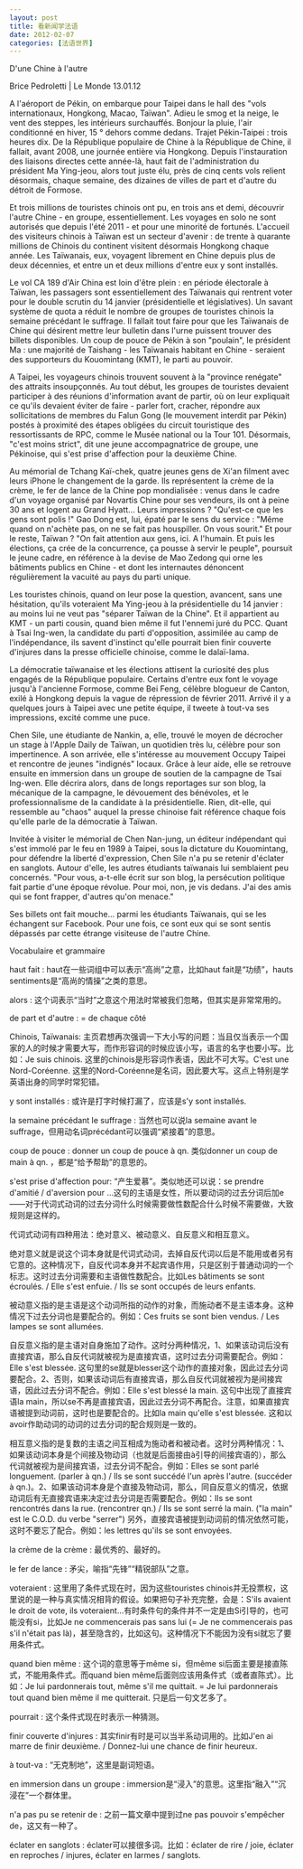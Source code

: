 ```yaml
---
layout: post
title: 看新闻学法语
date: 2012-02-07
categories: [法语世界]  
---
```


D'une Chine à l'autre

Brice Pedroletti | Le Monde 13.01.12

A l'aéroport de Pékin, on embarque pour Taipei dans le hall des "vols internationaux, Hongkong, Macao, Taïwan". Adieu le smog et la neige, le vent des steppes, les intérieurs surchauffés. Bonjour la pluie, l'air conditionné en hiver, 15 ° dehors comme dedans. Trajet Pékin-Taipei : trois heures dix. De la République populaire de Chine à la République de Chine, il fallait, avant 2008, une journée entière via Hongkong. Depuis l'instauration des liaisons directes cette année-là, haut fait de l'administration du président Ma Ying-jeou, alors tout juste élu, près de cinq cents vols relient désormais, chaque semaine, des dizaines de villes de part et d'autre du détroit de Formose.

Et trois millions de touristes chinois ont pu, en trois ans et demi, découvrir l'autre Chine - en groupe, essentiellement. Les voyages en solo ne sont autorisés que depuis l'été 2011 - et pour une minorité de fortunés. L'accueil des visiteurs chinois à Taïwan est un secteur d'avenir : de trente à quarante millions de Chinois du continent visitent désormais Hongkong chaque année. Les Taïwanais, eux, voyagent librement en Chine depuis plus de deux décennies, et entre un et deux millions d'entre eux y sont installés.

Le vol CA 189 d'Air China est loin d'être plein : en période électorale à Taïwan, les passagers sont essentiellement des Taïwanais qui rentrent voter pour le double scrutin du 14 janvier (présidentielle et législatives). Un savant système de quota a réduit le nombre de groupes de touristes chinois la semaine précédant le suffrage. Il fallait tout faire pour que les Taïwanais de Chine qui désirent mettre leur bulletin dans l'urne puissent trouver des billets disponibles. Un coup de pouce de Pékin à son "poulain", le président Ma : une majorité de Taishang - les Taïwanais habitant en Chine - seraient des supporteurs du Kouomintang (KMT), le parti au pouvoir.

A Taipei, les voyageurs chinois trouvent souvent à la "province renégate" des attraits insoupçonnés. Au tout début, les groupes de touristes devaient participer à des réunions d'information avant de partir, où on leur expliquait ce qu'ils devaient éviter de faire - parler fort, cracher, répondre aux sollicitations de membres du Falun Gong (le mouvement interdit par Pékin) postés à proximité des étapes obligées du circuit touristique des ressortissants de RPC, comme le Musée national ou la Tour 101. Désormais, "c'est moins strict", dit une jeune accompagnatrice de groupe, une Pékinoise, qui s'est prise d'affection pour la deuxième Chine.

Au mémorial de Tchang Kaï-chek, quatre jeunes gens de Xi'an filment avec leurs iPhone le changement de la garde. Ils représentent la crème de la crème, le fer de lance de la Chine pop mondialisée : venus dans le cadre d'un voyage organisé par Novartis Chine pour ses vendeurs, ils ont à peine 30 ans et logent au Grand Hyatt... Leurs impressions ? "Qu'est-ce que les gens sont polis !" Gao Dong est, lui, épaté par le sens du service : "Même quand on n'achète pas, on ne se fait pas houspiller. On vous sourit." Et pour le reste, Taïwan ? "On fait attention aux gens, ici. A l'humain. Et puis les élections, ça crée de la concurrence, ça pousse à servir le peuple", poursuit le jeune cadre, en référence à la devise de Mao Zedong qui orne les bâtiments publics en Chine - et dont les internautes dénoncent régulièrement la vacuité au pays du parti unique.

Les touristes chinois, quand on leur pose la question, avancent, sans une hésitation, qu'ils voteraient Ma Ying-jeou à la présidentielle du 14 janvier : au moins lui ne veut pas "séparer Taïwan de la Chine". Et il appartient au KMT - un parti cousin, quand bien même il fut l'ennemi juré du PCC. Quant à Tsai Ing-wen, la candidate du parti d'opposition, assimilée au camp de l'indépendance, ils savent d'instinct qu'elle pourrait bien finir couverte d'injures dans la presse officielle chinoise, comme le dalaï-lama.

La démocratie taïwanaise et les élections attisent la curiosité des plus engagés de la République populaire. Certains d'entre eux font le voyage jusqu'à l'ancienne Formose, comme Bei Feng, célèbre blogueur de Canton, exilé à Hongkong depuis la vague de répression de février 2011. Arrivé il y a quelques jours à Taipei avec une petite équipe, il tweete à tout-va ses impressions, excité comme une puce.

Chen Sile, une étudiante de Nankin, a, elle, trouvé le moyen de décrocher un stage à l'Apple Daily de Taïwan, un quotidien très lu, célèbre pour son impertinence. A son arrivée, elle s'intéresse au mouvement Occupy Taipei et rencontre de jeunes "indignés" locaux. Grâce à leur aide, elle se retrouve ensuite en immersion dans un groupe de soutien de la campagne de Tsai Ing-wen. Elle décrira alors, dans de longs reportages sur son blog, la mécanique de la campagne, le dévouement des bénévoles, et le professionnalisme de la candidate à la présidentielle. Rien, dit-elle, qui ressemble au "chaos" auquel la presse chinoise fait référence chaque fois qu'elle parle de la démocratie à Taïwan.

Invitée à visiter le mémorial de Chen Nan-jung, un éditeur indépendant qui s'est immolé par le feu en 1989 à Taipei, sous la dictature du Kouomintang, pour défendre la liberté d'expression, Chen Sile n'a pu se retenir d'éclater en sanglots. Autour d'elle, les autres étudiants taïwanais lui semblaient peu concernés. "Pour vous, a-t-elle écrit sur son blog, la persécution politique fait partie d'une époque révolue. Pour moi, non, je vis dedans. J'ai des amis qui se font frapper, d'autres qu'on menace."

Ses billets ont fait mouche... parmi les étudiants Taïwanais, qui se les échangent sur Facebook. Pour une fois, ce sont eux qui se sont sentis dépassés par cette étrange visiteuse de l'autre Chine.

Vocabulaire et grammaire

haut fait : haut在一些词组中可以表示“高尚”之意，比如haut fait是“功绩”，hauts sentiments是“高尚的情操”之类的意思。

alors : 这个词表示“当时”之意这个用法时常被我们忽略，但其实是非常常用的。

de part et d'autre : = de chaque côté

Chinois, Taïwanais: 主页君想再次强调一下大小写的问题：当且仅当表示一个国家的人的时候才需要大写，而作形容词的时候应该小写，语言的名字也要小写。比如：Je suis chinois. 这里的chinois是形容词作表语，因此不可大写。C'est une Nord-Coréenne. 这里的Nord-Coréenne是名词，因此要大写。这点上特别是学英语出身的同学时常犯错。

y sont installés : 或许是打字时候打漏了，应该是s'y sont installés.

la semaine précédant le suffrage : 当然也可以说la semaine avant le suffrage，但用动名词précédant可以强调“紧接着”的意思。

coup de pouce : donner un coup de pouce à qn. 类似donner un coup de main à qn. ，都是“给予帮助”的意思的。

s'est prise d'affection pour: “产生爱慕”。类似地还可以说：se prendre d'amitié / d'aversion pour ...这句的主语是女性，所以要动词的过去分词后加e——对于代词式动词的过去分词什么时候需要做性数配合什么时候不需要做，大致规则是这样的。

代词式动词有四种用法：绝对意义、被动意义、自反意义和相互意义。

绝对意义就是说这个词本身就是代词式动词，去掉自反代词以后是不能用或者另有它意的。这种情况下，自反代词本身并不起宾语作用，只是区别于普通动词的一个标志。这时过去分词需要和主语做性数配合。比如Les bâtiments se sont écroulés. / Elle s'est enfuie. / Ils se sont occupés de leurs enfants.

被动意义指的是主语是这个动词所指的动作的对象，而施动者不是主语本身。这种情况下过去分词也是要配合的。例如：Ces fruits se sont bien vendus. / Les lampes se sont allumées.

自反意义指的是主语对自身施加了动作。这时分两种情况，1、如果该动词后没有直接宾语，那么自反代词就被视为是直接宾语，这时过去分词需要配合。例如：Elle s'est blessée. 这句里的se就是blesser这个动作的直接对象，因此过去分词要配合。2、否则，如果该动词后有直接宾语，那么自反代词就被视为是间接宾语，因此过去分词不配合。例如：Elle s'est blessé la main. 这句中出现了直接宾语la main，所以se不再是直接宾语，因此过去分词不再配合。注意，如果直接宾语被提到动词前，这时也是要配合的。比如la main qu'elle s'est blessée. 这和以avoir作助动词的动词的过去分词的配合规则是一致的。

相互意义指的是复数的主语之间互相成为施动者和被动者。这时分两种情况：1、如果该动词本身是个间接及物动词（也就是后面接由à引导的间接宾语的），那么代词就被视为是间接宾语，过去分词不配合。例如：Elles se sont parlé longuement. (parler à qn.) / Ils se sont succédé l'un après l'autre. (succéder à qn.)。2、如果该动词本身是个直接及物动词，那么，同自反意义的情况，依据动词后有无直接宾语来决定过去分词是否需要配合。例如：Ils se sont rencontrés dans la rue. (rencontrer qn.) / Ils se sont serré la main. ("la main" est le C.O.D. du verbe "serrer") 另外，直接宾语被提到动词前的情况依然可能，这时不要忘了配合。例如：les lettres qu'ils se sont envoyées.

la crème de la crème : 最优秀的、最好的。

le fer de lance : 矛尖，喻指“先锋”“精锐部队”之意。

voteraient : 这里用了条件式现在时，因为这些touristes chinois并无投票权，这里说的是一种与真实情况相背的假设。如果把句子补充完整，会是：S'ils avaient le droit de vote, ils voteraient...有时条件句的条件并不一定是由Si引导的，也可能没有si，比如Je ne commencerais pas sans lui (= Je ne commencerais pas s'il n'était pas là)，甚至隐含的，比如这句。这种情况下不能因为没有si就忘了要用条件式。

quand bien même : 这个词的意思等于même si，但même si后面主要是接直陈式，不能用条件式。而quand bien même后面则应该用条件式（或者直陈式）。比如：Je lui pardonnerais tout, même s'il me quittait. = Je lui pardonnerais tout quand bien même il me quitterait. 只是后一句文艺多了。

pourrait : 这个条件式现在时表示一种猜测。

finir couverte d'injures : 其实finir有时是可以当半系动词用的。比如J'en ai marre de finir deuxième. / Donnez-lui une chance de finir heureux.

à tout-va : “无克制地”，这里是副词短语。

en immersion dans un groupe : immersion是“浸入”的意思。这里指“融入”“沉浸在”一个群体里。

n'a pas pu se retenir de : 之前一篇文章中提到过ne pas pouvoir s'empêcher de，这又有一种了。

éclater en sanglots : éclater可以接很多词。比如：éclater de rire / joie, éclater en reproches / injures, éclater en larmes / sanglots.
